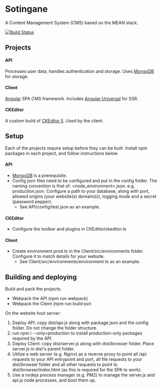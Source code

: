# Sotingane
A Content Management System (CMS) based on the MEAN stack.

[![Build Status](https://travis-ci.com/Trysor/Sotingane.svg?branch=master)](https://travis-ci.com/Trysor/Sotingane)

## Projects

#### API

Processes user data, handles authentication and storage. Uses [MongoDB](https://www.mongodb.com) for storage.

#### Client

[Angular](https://angular.io/) SPA CMS framework. Includes [Angular Universal](https://universal.angular.io/) for SSR.

#### CKEditor

A custom build of [CKEditor 5](https://ckeditor.com/ckeditor-5/). Used by the client. 


## Setup

Each of the projects require setup before they can be built. Install npm packages in each project, and follow instructions below.

#### API

* [MongoDB](https://www.mongodb.com) is a prerequisite.
* Config json files need to be configured and put in the config folder. The naming convention is that of: <node_environment>.json. e.g. production.json. Configure a path to your database, along with port, allowed origins (your website(s) domain(s)), logging mode and a secret (password pepper).
  * See API/config/test.json as an example.

#### CKEditor

* Configure the toolbar and plugins in CKEditor/ckeditor.ts

#### Client

* Create environment.prod.ts in the Client/src/environments folder. Configure it to match details for your website.
  * See Client/src/environments/environment.ts as an example.


## Building and deploying

Build and pack the projects:
* Webpack the API (npm run webpack)
* Webpack the Client (npm run build:ssr)

On the website host server:
1. Deploy API: copy dist/api.js along with package.json and the config folder. Do not change the folder structure.
2. run npm i --only=production to install production-only packages required by the API.
3. Deploy Client: copy dist/server.js along with dist/browser folder. Place server.js in dist's parent folder.
4. Utilize a web server (e.g. Nginx) as a reverse proxy to point all /api requests to your API entrypoint and port, all file requests to your dist/browser folder and all other requests to point to dist/browser/index.html (as this is required for the SPA to work).
5. Use a nodejs process manager (e.g. PM2) to manage the server.js and api.js node processes, and boot them up.
